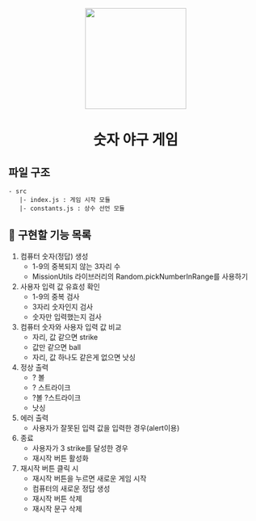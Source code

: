 <p align="middle" >
  <img width="200px;" src="https://github.com/woowacourse/javascript-baseball-precourse/blob/main/images/baseball_icon.png?raw=true"/>
</p>
<h1 align="middle">숫자 야구 게임</h1>

## 파일 구조

```
- src
   |- index.js : 게임 시작 모듈
   |- constants.js : 상수 선언 모듈
```

## 🎯 구현할 기능 목록

1. 컴퓨터 숫자(정답) 생성
   - 1-9의 중복되지 않는 3자리 수
   - MissionUtils 라이브러리의 Random.pickNumberInRange를 사용하기
2. 사용자 입력 값 유효성 확인
   - 1-9의 중복 검사
   - 3자리 숫자인지 검사
   - 숫자만 입력했는지 검사
3. 컴퓨터 숫자와 사용자 입력 값 비교
   - 자리, 값 같으면 strike
   - 값만 같으면 ball
   - 자리, 값 하나도 같은게 없으면 낫싱
4. 정상 출력
   - ? 볼
   - ? 스트라이크
   - ?볼 ?스트라이크
   - 낫싱
5. 에러 출력
   - 사용자가 잘못된 입력 값을 입력한 경우(alert이용)
6. 종료
   - 사용자가 3 strike를 달성한 경우
   - 재시작 버튼 활성화
7. 재시작 버튼 클릭 시
   - 재시작 버튼을 누르면 새로운 게임 시작
   - 컴퓨터의 새로운 정답 생성
   - 재시작 버튼 삭제
   - 재시작 문구 삭제
